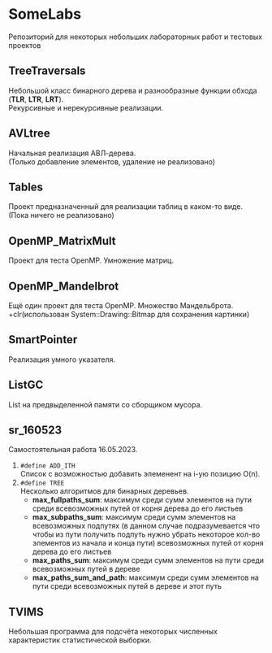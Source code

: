 # SomeLabs

Репозиторий для некоторых небольших лабораторных работ и тестовых проектов

## TreeTraversals

Небольшой класс бинарного дерева и разнообразные функции обхода (**TLR**, **LTR**, **LRT**).  
Рекурсивные и нерекурсивные реализации.

## AVLtree

Начальная реализация АВЛ-дерева.  
(Только добавление элементов, удаление не реализовано)

## Tables

Проект предназначенный для реализации таблиц в каком-то виде.  
(Пока ничего не реализовано)

## OpenMP_MatrixMult

Проект для теста OpenMP. Умножение матриц.

## OpenMP_Mandelbrot

Ещё один проект для теста OpenMP. Множество Мандельброта.  
+clr(использован System::Drawing::Bitmap для сохранения картинки)

## SmartPointer

Реализация умного указателя.

## ListGC

List на предвыделенной памяти со сборщиком мусора.

## sr_160523

Самостоятельная работа 16.05.2023.
1) `#define ADD_ITH`  
   Список с возможностью добавить элеменент на i-ую позицию O(n).
2) `#define TREE`  
   Несколько алгоритмов для бинарных деревьев.
   - **max_fullpaths_sum**:
   максимум среди сумм элементов на пути
   среди всевозможных путей от корня дерева до его листьев
   - **max_subpaths_sum**:
   максимум среди сумм элементов на всевозможных подпутях
   (в данном случае подразумевается что чтобы из пути получить подпуть нужно убрать некоторое кол-во элементов из начала и конца пути)
   всевозможных путей от корня дерева до его листьев
   - **max_paths_sum**: максимум среди сумм элементов на пути среди всевозможных путей в дереве
   - **max_paths_sum_and_path**:
   максимум среди сумм элементов на пути среди всевозможных путей в дереве
   и этот путь

## TVIMS

Небольшая программа для подсчёта некоторых численных характеристик статистической выборки.
